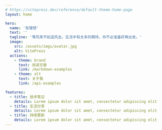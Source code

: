 ```yaml
---
# https://vitepress.dev/reference/default-theme-home-page
layout: home

hero:
  name: '有理想'
  text: ''
  tagline: '等风来不如追风去，生活中有太多的期待，你不必准备好再出发。'
  image:
    src: /assets/imgs/avatar.jpg
    alt: VitePress
  actions:
    - theme: brand
      text: 阅读文章
      link: /markdown-examples
    - theme: alt
      text: 关于我
      link: /api-examples

features:
  - title: 技术笔记
    details: Lorem ipsum dolor sit amet, consectetur adipiscing elit
  - title: 生活分享
    details: Lorem ipsum dolor sit amet, consectetur adipiscing elit
  - title: 持续更新
    details: Lorem ipsum dolor sit amet, consectetur adipiscing elit
---
```


<style>
@keyframes blue-glow {
  0% {
    box-shadow: 0 0 10px rgba(40, 69, 168, 0.2), 0 0 20px rgba(40, 69, 168, 0.1);
  }
  100% {
    box-shadow: 0 0 20px rgba(40, 69, 168, 0.8), 0 0 40px rgba(40, 69, 168, 0.6);
  }
}

.image-src{
  width: 250px;
  height: 250px;
  border-radius: 50%;
  box-shadow: 0 0 15px rgba(255, 255, 255, 0.6), 0 0 30px rgba(255, 255, 255, 0.4);
  animation: blue-glow 1.5s infinite alternate;
}
</style>
